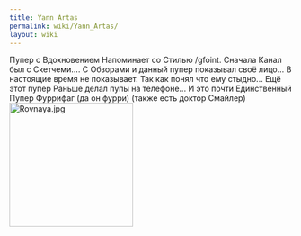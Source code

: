 ```yaml
---
title: Yann Artas
permalink: wiki/Yann_Artas/
layout: wiki
---
```


Пупер с Вдохновением Напоминает со Стилью /gfoint. Сначала Канал был с
Скетчеми.... С Обзорами и данный пупер показывал своё лицо... В
настоящие время не показывает. Так как понял что ему стыдно... Ещё этот
пупер Раньше делал пупы на телефоне... И это почти Единственный Пупер
Фуррифаг (да он фурри) (также есть доктор Смайлер)
<img src="Rovnaya.jpg" title="fig:Rovnaya.jpg" width="220" height="220" alt="Rovnaya.jpg" />
